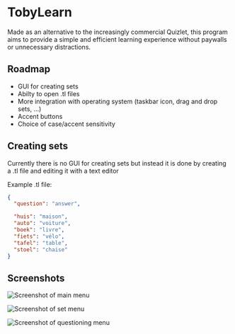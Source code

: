 
# TobyLearn
Made as an alternative to the increasingly commercial Quizlet, this program aims to provide a simple and efficient learning experience without paywalls or unnecessary distractions.


## Roadmap

- GUI for creating sets
- Abilty to open .tl files
- More integration with operating system (taskbar icon, drag and drop sets, ...)
- Accent buttons
- Choice of case/accent sensitivity


## Creating sets
Currently there is no GUI for creating sets but instead it is done by creating a .tl file and editing it with a text editor

Example .tl file:
```json
{
  "question": "answer",

  "huis": "maison",
  "auto": "voiture",
  "boek": "livre",
  "fiets": "vélo",
  "tafel": "table",
  "stoel": "chaise"
}
```
## Screenshots

![Screenshot of main menu](https://i.ibb.co/yfbF67c/image.png)

![Screenshot of set menu](https://i.ibb.co/9wTy7pS/image.png)

![Screenshot of questioning menu](https://i.ibb.co/RQWKN2j/image.png)
